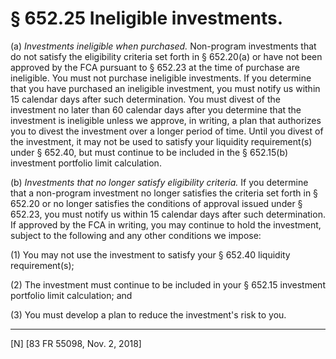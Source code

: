 # § 652.25   Ineligible investments.

(a) *Investments ineligible when purchased.* Non-program investments that do not satisfy the eligibility criteria set forth in § 652.20(a) or have not been approved by the FCA pursuant to § 652.23 at the time of purchase are ineligible. You must not purchase ineligible investments. If you determine that you have purchased an ineligible investment, you must notify us within 15 calendar days after such determination. You must divest of the investment no later than 60 calendar days after you determine that the investment is ineligible unless we approve, in writing, a plan that authorizes you to divest the investment over a longer period of time. Until you divest of the investment, it may not be used to satisfy your liquidity requirement(s) under § 652.40, but must continue to be included in the § 652.15(b) investment portfolio limit calculation.


(b) *Investments that no longer satisfy eligibility criteria.* If you determine that a non-program investment no longer satisfies the criteria set forth in § 652.20 or no longer satisfies the conditions of approval issued under § 652.23, you must notify us within 15 calendar days after such determination. If approved by the FCA in writing, you may continue to hold the investment, subject to the following and any other conditions we impose:


(1) You may not use the investment to satisfy your § 652.40 liquidity requirement(s);


(2) The investment must continue to be included in your § 652.15 investment portfolio limit calculation; and


(3) You must develop a plan to reduce the investment's risk to you.



---

[N] [83 FR 55098, Nov. 2, 2018]




